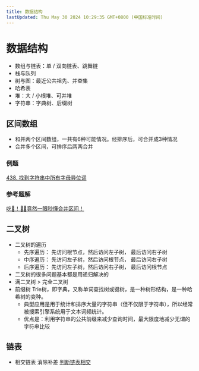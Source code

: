 ```yaml
---
title: 数据结构
lastUpdated: Thu May 30 2024 10:29:35 GMT+0800 (中国标准时间)
---
```


# 数据结构

- 数组与链表：单 / 双向链表、跳舞链
- 栈与队列
- 树与图：最近公共祖先、并查集
- 哈希表
- 堆：大 / 小根堆、可并堆
- 字符串：字典树、后缀树

## 区间数组

- 和并两个区间数组，一共有6种可能情况。经排序后，可合并成3种情况
- 合并多个区间，可排序后两两合并

### 例题

[438. 找到字符串中所有字母异位词](https://leetcode.cn/problems/merge-intervals/description/)

### 参考题解

[吃🐳！🤷‍♀️竟然一眼秒懂合并区间！](https://leetcode.cn/problems/merge-intervals/solutions/204805/chi-jing-ran-yi-yan-miao-dong-by-sweetiee/?envType=study-plan-v2&envId=top-100-liked)

## 二叉树

- 二叉树的遍历
    - 先序遍历： 先访问根节点，然后访问左子树， 最后访问右子树
    - 中序遍历： 先访问左子树，然后访问根节点， 最后访问右子树
    - 后序遍历： 先访问左子树，然后访问右子树， 最后访问根节点
- 二叉树的很多问题基本都是用递归解决的
- 满二叉树 > 完全二叉树
- 前缀树 Trie树，即字典，又称单词查找树或键树，是一种树形结构，是一种哈希树的变种。
    - 典型应用是用于统计和排序大量的字符串（但不仅限于字符串），所以经常被搜索引擎系统用于文本词频统计。
    - 优点是：利用字符串的公共前缀来减少查询时间，最大限度地减少无谓的字符串比较

## 链表

- 相交链表 消除补差 [判断链表相交](https://leetcode.cn/problems/intersection-of-two-linked-lists/solutions/10774/tu-jie-xiang-jiao-lian-biao-by-user7208t/)

